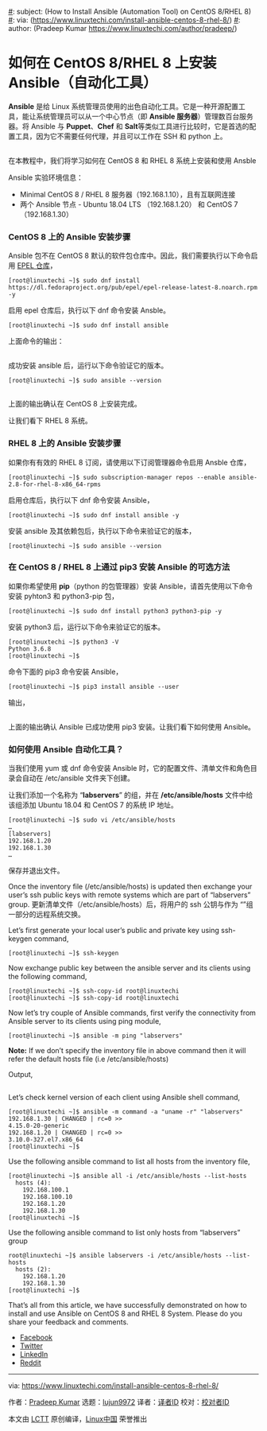 [#]: collector: (lujun9972)
[#]: translator: (geekpi)
[#]: reviewer: ( )
[#]: publisher: ( )
[#]: url: ( )
[#]: subject: (How to Install Ansible (Automation Tool) on CentOS 8/RHEL 8)
[#]: via: (https://www.linuxtechi.com/install-ansible-centos-8-rhel-8/)
[#]: author: (Pradeep Kumar https://www.linuxtechi.com/author/pradeep/)

如何在 CentOS 8/RHEL 8 上安装 Ansible（自动化工具）
======

**Ansible** 是给 Linux 系统管理员使用的出色自动化工具。它是一种开源配置工具，能让系统管理员可以从一个中心节点（即 **Ansible 服务器**）管理数百台服务器。将 Ansible 与 **Puppet**、**Chef** 和 **Salt**等类似工具进行比较时，它是首选的配置工具，因为它不需要任何代理，并且可以工作在 SSH 和 python 上。

[![Install-Ansible-CentOS8-RHEL8][1]][2]

在本教程中，我们将学习如何在 CentOS 8 和 RHEL 8 系统上安装和使用 Ansble

Ansible 实验环境信息：

  * Minimal CentOS 8 / RHEL 8 服务器（192.168.1.10），且有互联网连接
  * 两个 Ansible 节点 - Ubuntu 18.04 LTS （192.168.1.20） 和 CentOS 7 （192.168.1.30）



### CentOS 8 上的 Ansible 安装步骤


Ansible 包不在 CentOS 8 默认的软件包仓库中。因此，我们需要执行以下命令启用 [EPEL 仓库][3]，

```
[root@linuxtechi ~]$ sudo dnf install https://dl.fedoraproject.org/pub/epel/epel-release-latest-8.noarch.rpm -y
```

启用 epel 仓库后，执行以下 dnf 命令安装 Ansble。

```
[root@linuxtechi ~]$ sudo dnf install ansible
```

上面命令的输出：

![dnf-install-ansible-centos8][1]

成功安装 ansible 后，运行以下命令验证它的版本。

```
[root@linuxtechi ~]$ sudo ansible --version
```

![Ansible-version-CentOS8][1]

上面的输出确认在 CentOS 8 上安装完成。

让我们看下 RHEL 8 系统。

### RHEL 8 上的 Ansible 安装步骤

如果你有有效的 RHEL 8 订阅，请使用以下订阅管理器命令启用 Ansble 仓库，

```
[root@linuxtechi ~]$ sudo subscription-manager repos --enable ansible-2.8-for-rhel-8-x86_64-rpms
```

启用仓库后，执行以下 dnf 命令安装 Ansible，

```
[root@linuxtechi ~]$ sudo dnf install ansible -y
```

安装 ansible 及其依赖包后，执行以下命令来验证它的版本，

```
[root@linuxtechi ~]$ sudo ansible --version
```

### 在 CentOS 8 / RHEL 8 上通过 pip3 安装 Ansible 的可选方法

如果你希望使用 **pip**（python 的包管理器）安装 Ansible，请首先使用以下命令安装 pyhton3 和 python3-pip 包，

```
[root@linuxtechi ~]$ sudo dnf install python3 python3-pip -y
```

安装 python3 后，运行以下命令来验证它的版本。

```
[root@linuxtechi ~]$ python3 -V
Python 3.6.8
[root@linuxtechi ~]$
```

命令下面的 pip3 命令安装 Ansible，

```
[root@linuxtechi ~]$ pip3 install ansible --user
```

输出，

![Ansible-Install-pip3-centos8][1]

上面的输出确认 Ansible 已成功使用 pip3 安装。让我们看下如何使用 Ansible。

### 如何使用 Ansible 自动化工具？

当我们使用 yum 或 dnf 命令安装 Ansible 时，它的配置文件、清单文件和角色目录会自动在 /etc/ansible 文件夹下创建。

让我们添加一个名称为 “**labservers**” 的组，并在 **/etc/ansible/hosts** 文件中给该组添加 Ubuntu 18.04 和 CentOS 7 的系统 IP 地址。

```
[root@linuxtechi ~]$ sudo vi /etc/ansible/hosts
…
[labservers]
192.168.1.20
192.168.1.30
…
```

保存并退出文件。

Once the inventory file (/etc/ansible/hosts) is updated then exchange your user’s ssh public keys with remote systems which are part of “labservers” group.
更新清单文件（/etc/ansible/hosts）后，将用户的 ssh 公钥与作为 “”组一部分的远程系统交换。

Let’s first generate your local user’s public and private key using ssh-keygen command,

```
[root@linuxtechi ~]$ ssh-keygen
```

Now exchange public key between the ansible server and its clients using the following command,

```
[root@linuxtechi ~]$ ssh-copy-id root@linuxtechi
[root@linuxtechi ~]$ ssh-copy-id root@linuxtechi
```

Now let’s try couple of Ansible commands, first verify the connectivity from Ansible server to its clients using ping module,

```
[root@linuxtechi ~]$ ansible -m ping "labservers"
```

**Note:** If we don’t specify the inventory file in above command then it will refer the default hosts file (i.e /etc/ansible/hosts)

Output,

![ansible-ping-module-centos8][1]

Let’s check kernel version of each client using Ansible shell command,

```
[root@linuxtechi ~]$ ansible -m command -a "uname -r" "labservers"
192.168.1.30 | CHANGED | rc=0 >>
4.15.0-20-generic
192.168.1.20 | CHANGED | rc=0 >>
3.10.0-327.el7.x86_64
[root@linuxtechi ~]$
```

Use the following ansible command to list all hosts from the inventory file,

```
[root@linuxtechi ~]$ ansible all -i /etc/ansible/hosts --list-hosts
  hosts (4):
    192.168.100.1
    192.168.100.10
    192.168.1.20
    192.168.1.30
[root@linuxtechi ~]$
```

Use the following ansible command to list only hosts from “labservers” group

```
root@linuxtechi ~]$ ansible labservers -i /etc/ansible/hosts --list-hosts
  hosts (2):
    192.168.1.20
    192.168.1.30
[root@linuxtechi ~]$
```

That’s all from this article, we have successfully demonstrated on how to install and use Ansible on CentOS 8 and RHEL 8 System. Please do you share your feedback and comments.

  * [Facebook][4]
  * [Twitter][5]
  * [LinkedIn][6]
  * [Reddit][7]



--------------------------------------------------------------------------------

via: https://www.linuxtechi.com/install-ansible-centos-8-rhel-8/

作者：[Pradeep Kumar][a]
选题：[lujun9972][b]
译者：[译者ID](https://github.com/译者ID)
校对：[校对者ID](https://github.com/校对者ID)

本文由 [LCTT](https://github.com/LCTT/TranslateProject) 原创编译，[Linux中国](https://linux.cn/) 荣誉推出

[a]: https://www.linuxtechi.com/author/pradeep/
[b]: https://github.com/lujun9972
[1]: data:image/gif;base64,R0lGODlhAQABAIAAAAAAAP///yH5BAEAAAAALAAAAAABAAEAAAIBRAA7
[2]: http://www.linuxtechi.com/wp-content/uploads/2019/11/Install-Ansible-CentOS8-RHEL8.png
[3]: http://www.linuxtechi.com/enable-epel-repo-centos8-rhel8-server/
[4]: http://www.facebook.com/sharer.php?u=https%3A%2F%2Fwww.linuxtechi.com%2Finstall-ansible-centos-8-rhel-8%2F&t=How%20to%20Install%20Ansible%20%28Automation%20Tool%29%20on%20CentOS%208%2FRHEL%208
[5]: http://twitter.com/share?text=How%20to%20Install%20Ansible%20%28Automation%20Tool%29%20on%20CentOS%208%2FRHEL%208&url=https%3A%2F%2Fwww.linuxtechi.com%2Finstall-ansible-centos-8-rhel-8%2F&via=Linuxtechi
[6]: http://www.linkedin.com/shareArticle?mini=true&url=https%3A%2F%2Fwww.linuxtechi.com%2Finstall-ansible-centos-8-rhel-8%2F&title=How%20to%20Install%20Ansible%20%28Automation%20Tool%29%20on%20CentOS%208%2FRHEL%208
[7]: http://www.reddit.com/submit?url=https%3A%2F%2Fwww.linuxtechi.com%2Finstall-ansible-centos-8-rhel-8%2F&title=How%20to%20Install%20Ansible%20%28Automation%20Tool%29%20on%20CentOS%208%2FRHEL%208
